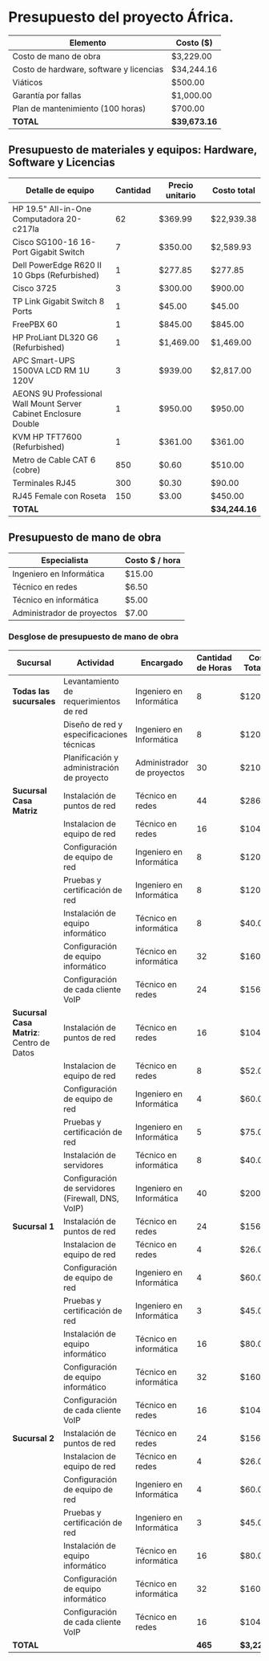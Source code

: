 # Presupuesto del proyecto África.

  |**Elemento**                              |**Costo (\$)**|
  |----------------------------------------- |----------------- |
  |Costo de mano de obra                     |\$3,229.00 |
  |Costo de hardware, software y licencias   |\$34,244.16 |
  |Viáticos                                  |\$500.00 |
  |Garantía por fallas                       |\$1,000.00 |
  |Plan de mantenimiento (100 horas)         |\$700.00 |
  |**TOTAL**                                 |**\$39,673.16**|

## Presupuesto de materiales y equipos: Hardware, Software y Licencias

  |**Detalle de equipo**                                              |**Cantidad**   |**Precio unitario**   |**Costo total**|
  |------------------------------------------------------------------ |-------------- |--------------------- |-----------------|
  |HP 19.5\" All-in-One Computadora 20-c217la                         |62             |\$369.99              |\$22,939.38|
  |Cisco SG100-16 16-Port Gigabit Switch                              |7              |\$350.00              |\$2,589.93|
  |Dell PowerEdge R620 II 10 Gbps (Refurbished)                       |1              |\$277.85              |\$277.85|
  |Cisco 3725                                                         |3              |\$300.00              |\$900.00|
  |TP Link Gigabit Switch 8 Ports                                     |1              |\$45.00               |\$45.00|
  |FreePBX 60                                                         |1              |\$845.00              |\$845.00|
  |HP ProLiant DL320 G6 (Refurbished)                                 |1              |\$1,469.00            |\$1,469.00|
  |APC Smart-UPS 1500VA LCD RM 1U 120V                                |3              |\$939.00              |\$2,817.00|
  |AEONS 9U Professional Wall Mount Server Cabinet Enclosure Double   |1              |\$950.00              |\$950.00|
  |KVM HP TFT7600 (Refurbished)                                       |1              |\$361.00              |\$361.00|
  |Metro de Cable CAT 6 (cobre)                                       |850            |\$0.60                |\$510.00|
  |Terminales RJ45                                                    |300            |\$0.30                |\$90.00|
  |RJ45 Female con Roseta                                             |150            |\$3.00                |\$450.00|
  |**TOTAL**                                                          |               |                      |**\$34,244.16**|

## Presupuesto de mano de obra

  |**Especialista**             |**Costo \$ / hora**|
  |---------------------------- |---------------------|
  |Ingeniero en Informática     |\$15.00|
  |Técnico en redes             |\$6.50|
  |Técnico en informática       |\$5.00|
  |Administrador de proyectos   |\$7.00|

### Desglose de presupuesto de mano de obra


| Sucursal                                          | Actividad | Encargado | Cantidad de Horas | Costo Total ($) |
|---------------------------------------------------|-----------|-----------|-------------------|-----------------|
| **Todas las sucursales**                              | Levantamiento de requerimientos de red | Ingeniero en Informática | 8 | $120.00 |
| |Diseño de red y especificaciones técnicas         | Ingeniero en Informática | 8 | $120.00 |
| |Planificación y administración de proyecto        | Administrador de proyectos | 30 | $210.00 |
| **Sucursal Casa Matriz**                              | Instalación de puntos de red | Técnico en redes | 44 | $286.00 |
| |Instalacion de equipo de red                      | Técnico en redes | 16 | $104.00 |
| |Configuración de equipo de red                    | Ingeniero en Informática | 8 | $120.00 |
| |Pruebas y certificación de red                    | Ingeniero en Informática | 8 | $120.00 |
| |Instalación de equipo informático                 | Técnico en informática | 8 | $40.00 |
| |Configuración de equipo informático               | Técnico en informática | 32 | $160.00 |
| |Configuración de cada cliente VoIP                | Técnico en redes | 24 | $156.00 |
| **Sucursal Casa Matriz**:<br>Centro de Datos          | Instalación de puntos de red | Técnico en redes | 16 | $104.00 |
| |Instalacion de equipo de red                      | Técnico en redes | 8 | $52.00 |
| |Configuración de equipo de red                    | Ingeniero en Informática | 4 | $60.00 |
|   |Pruebas y certificación de red                    | Ingeniero en Informática | 5 | $75.00 |
| |Instalación de servidores                         | Técnico en informática | 8 | $40.00 |
| |Configuración de servidores (Firewall, DNS, VoIP) | Ingeniero en Informática | 40 | $200.00 |
| **Sucursal 1**                                    | Instalación de puntos de red | Técnico en redes | 24 | $156.00 |
|  |Instalacion de equipo de red                      | Técnico en redes | 4 | $26.00 |
|  |Configuración de equipo de red                    | Ingeniero en Informática | 4 | $60.00 |
|  |Pruebas y certificación de red                    | Ingeniero en Informática | 3 | $45.00 |
|  |Instalación de equipo informático                 | Técnico en informática | 16 | $80.00 |
|  |Configuración de equipo informático               | Técnico en informática | 32 | $160.00 |
|  |Configuración de cada cliente VoIP                | Técnico en redes | 16 | $104.00 |
| **Sucursal 2**                                        | Instalación de puntos de red | Técnico en redes | 24 | $156.00 |
|  |Instalacion de equipo de red                      | Técnico en redes | 4 | $26.00 |
|  |Configuración de equipo de red                    | Ingeniero en Informática | 4 | $60.00 |
|  |Pruebas y certificación de red                    | Ingeniero en Informática | 3 | $45.00 |
|  |Instalación de equipo informático                 | Técnico en informática | 16 | $80.00 |
|  |Configuración de equipo informático               | Técnico en informática | 32 | $160.00 |
|  |Configuración de cada cliente VoIP                | Técnico en redes | 16 | $104.00 |
| **TOTAL**                                             |  |  | **465** | **$3,229.00** |